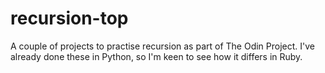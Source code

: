 # recursion-top
A couple of projects to practise recursion as part of The Odin Project. I've already done these in Python, so I'm keen to see how it differs in Ruby.
